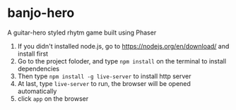 # banjo-hero
A guitar-hero styled rhytm game built using Phaser

1. If you didn't installed node.js, go to https://nodejs.org/en/download/ and install first
2. Go to the project foloder, and type ```npm install``` on the terminal to install dependencies
3. Then type ```npm install -g live-server``` to install http server
4. At last, type ```live-server``` to run, the browser will be opened automatically
5. click ```app``` on the browser
